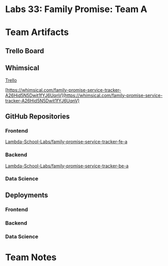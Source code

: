 # Labs 33: Family Promise: Team A

# Team Artifacts

## Trello Board

## Whimsical

[Trello](https://trello.com/invite/b/8Y9zYr3n/cd171171a729a96c430dfc415b00cb04/family-promise-service-tracker-labs-33)

[https://whimsical.com/family-promise-service-tracker-A26Hid5N5Dwit1fYJ6UqnV](https://whimsical.com/family-promise-service-tracker-A26Hid5N5Dwit1fYJ6UqnV)

## GitHub Repositories

### Frontend

[Lambda-School-Labs/family-promise-service-tracker-fe-a](https://github.com/Lambda-School-Labs/family-promise-service-tracker-fe-a)

### Backend

[Lambda-School-Labs/family-promise-service-tracker-be-a](https://github.com/Lambda-School-Labs/family-promise-service-tracker-be-a)

### Data Science

[]()

## Deployments

### Frontend

[]()

### Backend

[](https://fp-service-tracker.herokuapp.com/)

### Data Science

[]()

# Team Notes
